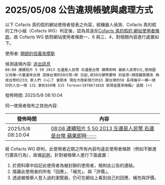 2025/05/08 公告違規帳號與處理方式
=========

以下 Cofacts 真的假的網站使用者發表之內容，經機器人偵測、Cofacts 真的假的工作小組（Cofacts WG）判定後，認為其違反[Cofacts 真的假的 網站使用者條款](https://github.com/cofacts/rumors-site/blob/master/LEGAL.md)，故 Cofacts WG 依照網站使用者條款一、6 與三、4，對相關內容進行處置如下。

使用者: [開朗的信義帝摩斯](https://cofacts.github.io/community-builder/#/editorworks?type=2&day=365&userId=j4S8C_lP2_d1EoulQSraYkj31NpNZEB76GFj3ZvwwhV5hsQVU)

偵測違規內容: [送出訊息](https://cofacts.tw/article/t1w6rZYBfs35m9MiWHbe)<br>`08:08
連續短片
5
50
2013
左邊是人民幣 右邊是台幣
蘋果即時
最新人民幣5元,使用國
父肖像~大量運來台灣
混換台灣的50元幣~即
日起,收50元硬幣要特
別留意~請提醒眾親友
換成台幣約23元
家人們
小心了
會賠本
現在大陸新發行的$5
跟台灣的50
長得幾乎一模一樣
印的人也一樣
131
拿到$50塊
515
forever1978671018
依現金匯率換飯/
追蹤
(+)`

發佈時間: 2025/5/8 08:10:04

同一使用者發布之其他內容:

|發佈時間|內容|
|---|---|
| 2025/5/8 08:10:04 | [08:08 連續短片 5 50 2013 左邊是人民幣 右邊是台幣 蘋果即時⋯⋯](https://cofacts.tw/article/t1w6rZYBfs35m9MiWHbe) |

經 Cofacts WG 研判，此使用者近期之所有內容均違反使用者條款（例如不斷進行廣告行為），故循[前例](https://github.com/cofacts/takedowns/blob/master/2021/1125-2nd-spam.md)，針對被檢舉人進行下面處置：
1. 於資料庫中註記此使用者為被封鎖的使用者，檢附此公告的連結。
2. 隱藏此使用者的所有「回應」、「補充」、與「評價」。
3. 透過被檢舉人登入過的瀏覽器，仍可在網站上看到自己的回應、補充與評價。
